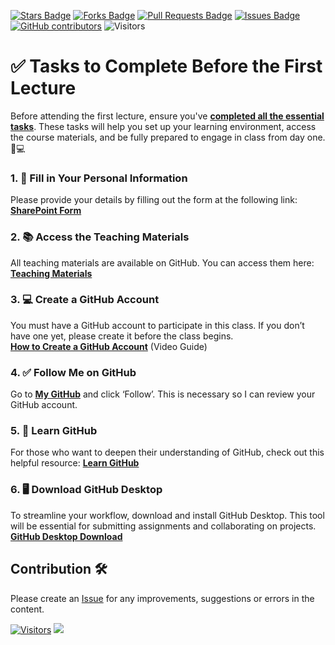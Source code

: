<a href="https://github.com/drshahizan/research-design/stargazers"><img src="https://img.shields.io/github/stars/drshahizan/research-design" alt="Stars Badge"/></a>
<a href="https://github.com/drshahizan/research-design/network/members"><img src="https://img.shields.io/github/forks/drshahizan/research-design" alt="Forks Badge"/></a>
<a href="https://github.com/drshahizan/research-design/pulls"><img src="https://img.shields.io/github/issues-pr/drshahizan/research-design" alt="Pull Requests Badge"/></a>
<a href="https://github.com/drshahizan/research-design"><img src="https://img.shields.io/github/issues/drshahizan/research-design" alt="Issues Badge"/></a>
<a href="https://github.com/drshahizan/research-design/graphs/contributors"><img alt="GitHub contributors" src="https://img.shields.io/github/contributors/drshahizan/research-design?color=2b9348"></a>
![Visitors](https://api.visitorbadge.io/api/visitors?path=https%3A%2F%2Fgithub.com%2Fdrshahizan%2BDM&labelColor=%23d9e3f0&countColor=%23697689&style=flat)

# ✅ Tasks to Complete Before the First Lecture

Before attending the first lecture, ensure you've [**completed all the essential tasks**](./materials/tasks.md). These tasks will help you set up your learning environment, access the course materials, and be fully prepared to engage in class from day one. 📝💻


### 1. 📝 Fill in Your Personal Information
Please provide your details by filling out the form at the following link: [**SharePoint Form**](https://liveutm-my.sharepoint.com/:x:/g/personal/shahizan_live_utm_my/EU2ITNriLIJErsDnnlYNrQMBOC4rd1uQx06CwuRDZL2z-w?e=ErW8LM)


### 2. 📚 Access the Teaching Materials
All teaching materials are available on GitHub. You can access them here: [**Teaching Materials**](https://github.com/drshahizan/research-design)


### 3. 💻 Create a GitHub Account
You must have a GitHub account to participate in this class. If you don’t have one yet, please create it before the class begins.  
[**How to Create a GitHub Account**](https://youtu.be/h5cKAd94QNo?si=FXiW-INgWM_-Au3M) (Video Guide)


### 4. ✅ Follow Me on GitHub
Go to [**My GitHub**](https://github.com/drshahizan) and click ‘Follow’. This is necessary so I can review your GitHub account.


### 5. 📖 Learn GitHub
For those who want to deepen their understanding of GitHub, check out this helpful resource: [**Learn GitHub**](https://github.com/drshahizan/learn-github)


### 6. 🖥️ Download GitHub Desktop
To streamline your workflow, download and install GitHub Desktop. This tool will be essential for submitting assignments and collaborating on projects. [**GitHub Desktop Download**](https://desktop.github.com/download/)


## Contribution 🛠️
Please create an [Issue](https://github.com/drshahizan/research-design/issues) for any improvements, suggestions or errors in the content.


[![Visitors](https://api.visitorbadge.io/api/visitors?path=https%3A%2F%2Fgithub.com%2Fdrshahizan&labelColor=%23697689&countColor=%23555555&style=plastic)](https://visitorbadge.io/status?path=https%3A%2F%2Fgithub.com%2Fdrshahizan)
![](https://hit.yhype.me/github/profile?user_id=81284918)
